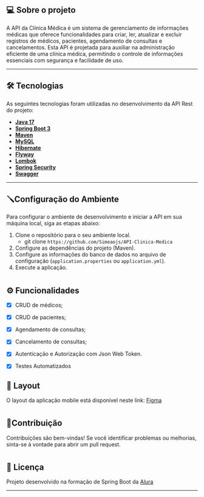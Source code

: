 ## 💻 Sobre o projeto

A API da Clínica Médica é um sistema de gerenciamento de informações médicas que oferece funcionalidades para criar, ler, atualizar e excluir registros de médicos, pacientes, agendamento de consultas e cancelamentos. Esta API é projetada para auxiliar na administração eficiente de uma clínica médica, permitindo o controle de informações essenciais com segurança e facilidade de uso.

---

## 🛠 Tecnologias

As seguintes tecnologias foram utilizadas no desenvolvimento da API Rest do projeto:

- **[Java 17](https://www.oracle.com/java)**
- **[Spring Boot 3](https://spring.io/projects/spring-boot)**
- **[Maven](https://maven.apache.org)**
- **[MySQL](https://www.mysql.com)**
- **[Hibernate](https://hibernate.org)**
- **[Flyway](https://flywaydb.org)**
- **[Lombok](https://projectlombok.org)**
- **[Spring Security](https://spring.io/projects/spring-security)**
- **[Swagger](https://swagger.io/solutions/api-documentation/)**

---

## 🪛Configuração do Ambiente
Para configurar o ambiente de desenvolvimento e iniciar a API em sua máquina local, siga as etapas abaixo:

1. Clone o repositório para o seu ambiente local.
   -  git clone ```https://github.com/Simeaojs/API-Clinica-Medica```
2. Configure as dependências do projeto (Maven).
3. Configure as informações do banco de dados no arquivo de configuração (`application.properties` ou `application.yml`).
4. Execute a aplicação.
#

## ⚙️ Funcionalidades

- [x] CRUD de médicos;
- [x] CRUD de pacientes;
- [x] Agendamento de consultas;
- [x] Cancelamento de consultas;
- [x] Autenticação e Autorização com Json Web Token.
- [x] Testes Automatizados 
      

## 🎨 Layout

O layout da aplicação mobile está disponível neste link: <a href="https://www.figma.com/file/N4CgpJqsg7gjbKuDmra3EV/Voll.med">Figma</a>
#

## 🌱Contribuição

Contribuições são bem-vindas! Se você identificar problemas ou melhorias, sinta-se à vontade para abrir um pull request.
#

## 📝 Licença

Projeto desenvolvido na formação de Spring Boot da  [Alura](https://www.alura.com.br) 

---
